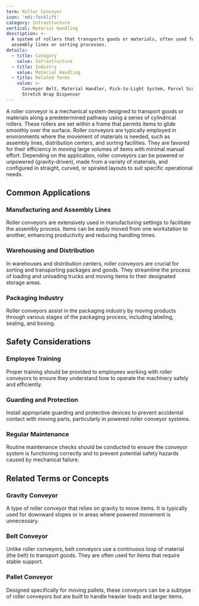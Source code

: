 ```yaml
---
term: Roller Conveyor
icon: 'mdi:forklift'
category: Infrastructure
vertical: Material Handling
description: >-
  A system of rollers that transports goods or materials, often used for
  assembly lines or sorting processes.
details:
  - title: Category
    value: Infrastructure
  - title: Industry
    value: Material Handling
  - title: Related Terms
    value: >-
      Conveyor Belt, Material Handler, Pick-to-Light System, Parcel Scanner,
      Stretch Wrap Dispenser
---
```

A roller conveyor is a mechanical system designed to transport goods or materials along a predetermined pathway using a series of cylindrical rollers. These rollers are set within a frame that permits items to glide smoothly over the surface. Roller conveyors are typically employed in environments where the movement of materials is needed, such as assembly lines, distribution centers, and sorting facilities. They are favored for their efficiency in moving large volumes of items with minimal manual effort. Depending on the application, roller conveyors can be powered or unpowered (gravity-driven), made from a variety of materials, and configured in straight, curved, or spiraled layouts to suit specific operational needs.

## Common Applications

### Manufacturing and Assembly Lines
Roller conveyors are extensively used in manufacturing settings to facilitate the assembly process. Items can be easily moved from one workstation to another, enhancing productivity and reducing handling times.

### Warehousing and Distribution
In warehouses and distribution centers, roller conveyors are crucial for sorting and transporting packages and goods. They streamline the process of loading and unloading trucks and moving items to their designated storage areas.

### Packaging Industry
Roller conveyors assist in the packaging industry by moving products through various stages of the packaging process, including labeling, sealing, and boxing.

## Safety Considerations

### Employee Training
Proper training should be provided to employees working with roller conveyors to ensure they understand how to operate the machinery safely and efficiently.

### Guarding and Protection
Install appropriate guarding and protective devices to prevent accidental contact with moving parts, particularly in powered roller conveyor systems.

### Regular Maintenance
Routine maintenance checks should be conducted to ensure the conveyor system is functioning correctly and to prevent potential safety hazards caused by mechanical failure.

## Related Terms or Concepts

### Gravity Conveyor
A type of roller conveyor that relies on gravity to move items. It is typically used for downward slopes or in areas where powered movement is unnecessary.

### Belt Conveyor
Unlike roller conveyors, belt conveyors use a continuous loop of material (the belt) to transport goods. They are often used for items that require stable support.

### Pallet Conveyor
Designed specifically for moving pallets, these conveyors can be a subtype of roller conveyors but are built to handle heavier loads and larger items.

